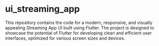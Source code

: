 # ui_streaming_app
This repository contains the code for a modern, responsive, and visually appealing Streaming App UI built using Flutter. The project is designed to showcase the potential of Flutter for developing clean and efficient user interfaces, optimized for various screen sizes and devices.
